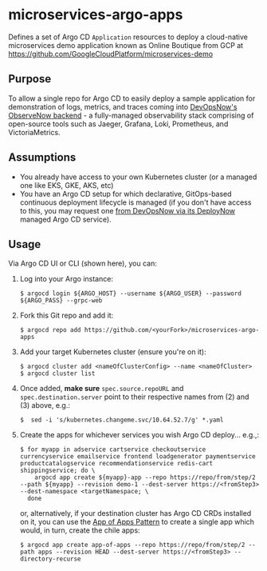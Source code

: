# microservices-argo-apps

Defines a set of Argo CD `Application` resources to deploy a cloud-native microservices demo application known as Online Boutique from GCP at https://github.com/GoogleCloudPlatform/microservices-demo

## Purpose

To allow a single repo for Argo CD to easily deploy a sample application for demonstration of logs, metrics, and traces coming into [DevOpsNow's ObserveNow backend](https://www.devopsnow.io) - a fully-managed observability stack comprising of open-source tools such as Jaeger, Grafana, Loki, Prometheus, and VictoriaMetrics.

## Assumptions

* You already have access to your own Kubernetes cluster (or a managed one like EKS, GKE, AKS, etc)
* You have an Argo CD setup for which declarative, GitOps-based continuous deployment lifecycle is managed (if you don't have access to this, you may request one [from DevOpsNow via its DeployNow](https://www.devopsnow.io) managed Argo CD service). 

## Usage

Via Argo CD UI or CLI (shown here), you can:

1.  Log into your Argo instance:

    ```
    $ argocd login ${ARGO_HOST} --username ${ARGO_USER} --password ${ARGO_PASS} --grpc-web
    ```

2.  Fork this Git repo and add it:

    ```
    $ argocd repo add https://github.com/<yourFork>/microservices-argo-apps
    ```

3.  Add your target Kubernetes cluster (ensure you're on it):

    ```
    $ argocd cluster add <nameOfClusterConfig> --name <nameOfCluster>
    $ argocd cluster list
    ```

4.  Once added, **make sure** `spec.source.repoURL` and `spec.destination.server` point to their respective names from (2) and (3) above, e.g.:

    ```
    $  sed -i 's/kubernetes.changeme.svc/10.64.52.7/g' *.yaml
    ```

5.  Create the apps for whichever services you wish Argo CD deploy... e.g.,:

    ```
    $ for myapp in adservice cartservice checkoutservice currencyservice emailservice frontend loadgenerator paymentservice productcatalogservice recommendationservice redis-cart shippingservice; do \
        argocd app create ${myapp}-app --repo https://repo/from/step/2 --path ${myapp} --revision demo-1 --dest-server https://<fromStep3> --dest-namespace <targetNamespace; \
      done
    ```

    or, alternatively, if your destination cluster has Argo CD CRDs installed on it, you can use the [App of Apps Pattern](https://argo-cd.readthedocs.io/en/stable/operator-manual/declarative-setup/#app-of-apps) to create a single app which would, in turn, create the chile apps: 

    ```
    $ argocd app create app-of-apps --repo https://repo/from/step/2 --path apps --revision HEAD --dest-server https://<fromStep3> --directory-recurse
    ```
